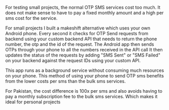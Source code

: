 For testing small projects, the normal OTP SMS services cost too much. It does not make sense to have to pay a fixed monthly amount and a high per sms cost for the service.

For small projects I built a makeshift alternative which uses your own Android phone. Every second it checks for OTP Send requests from backend using your custom backend API that needs to return the phone number, the otp and the id of the request. The Android app then sends OTPs through your phone to all the numbers received in the API call It then updates the status of the requests by adding "SMS Sent" or "SMS Failed" on your backend against the request IDs using your custom API.

This app runs as a background service without consuming much resources on your phone. This method of using your phone to send OTP sms benefits from the lower costs per sms than the bulk sms services.

For Pakistan, the cost difference is 100x per sms and also avoids having to pay a monthly subscription fee to the bulk sms services. Which makes it ideal for personal projects
